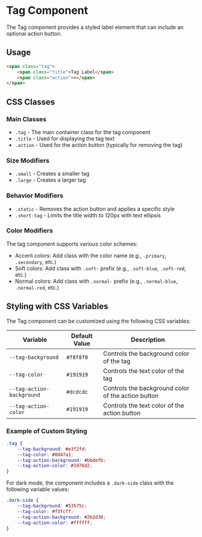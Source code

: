 # Tag Component

The Tag component provides a styled label element that can include an optional action button.

## Usage

```html
<span class="tag">
    <span class="title">Tag Label</span>
    <span class="action">×</span>
</span>
```

## CSS Classes

### Main Classes
- `.tag` - The main container class for the tag component
- `.title` - Used for displaying the tag text
- `.action` - Used for the action button (typically for removing the tag)

### Size Modifiers
- `.small` - Creates a smaller tag
- `.large` - Creates a larger tag

### Behavior Modifiers
- `.static` - Removes the action button and applies a specific style
- `.short-tag` - Limits the title width to 120px with text ellipsis

### Color Modifiers
The tag component supports various color schemes:

- Accent colors: Add class with the color name (e.g., `.primary`, `.secondary`, etc.)
- Soft colors: Add class with `.soft-` prefix (e.g., `.soft-blue`, `.soft-red`, etc.)
- Normal colors: Add class with `.normal-` prefix (e.g., `.normal-blue`, `.normal-red`, etc.)

## Styling with CSS Variables

The Tag component can be customized using the following CSS variables:

| Variable | Default Value | Description |
|----------|---------------|-------------|
| `--tag-background` | `#f8f8f8` | Controls the background color of the tag |
| `--tag-color` | `#191919` | Controls the text color of the tag |
| `--tag-action-background` | `#dcdcdc` | Controls the background color of the action button |
| `--tag-action-color` | `#191919` | Controls the text color of the action button |

### Example of Custom Styling

```css
.tag {
    --tag-background: #e3f2fd;
    --tag-color: #0d47a1;
    --tag-action-background: #bbdefb;
    --tag-action-color: #1976d2;
}
```

For dark mode, the component includes a `.dark-side` class with the following variable values:

```css
.dark-side {
    --tag-background: #53575c;
    --tag-color: #f3fcff;
    --tag-action-background: #2b2d30;
    --tag-action-color: #ffffff;
}
```